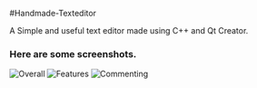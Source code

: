 #Handmade-Texteditor

A Simple and useful text editor made using C++ and Qt Creator.

### Here are some screenshots.

![Overall](https://github.com/gajeshbhat/Handmade-Texteditor/tree/master/Screenshots/Txt1.png "Main menu.")
![Features](https://github.com/gajeshbhat/Handmade-Texteditor/Screenshots/Txt2.png "Fonts,Features,Colors")
![Commenting](https://github.com/gajeshbhat/Handmade-Texteditor/Screenshots/Txt3.png "Different types of commenting")

